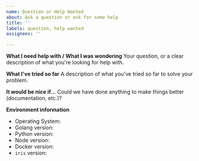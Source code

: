 ```yaml
---
name: Question or Help Wanted
about: Ask a question or ask for some help
title: ''
labels: question, help wanted
assignees: ''

---
```


**What I need help with / What I was wondering**
Your question, or a clear description of what you're looking for help with.

**What I've tried so far**
A description of what you've tried so far to solve your problem.

**It would be nice if...**
Could we have done anything to make things better (documentation, etc.)?

**Environment information**
* Operating System: <os>
* Golang version: <version>
* Python version: <version>
* Node version: <version>
* Docker version: <version>
* `iris` version: <version>